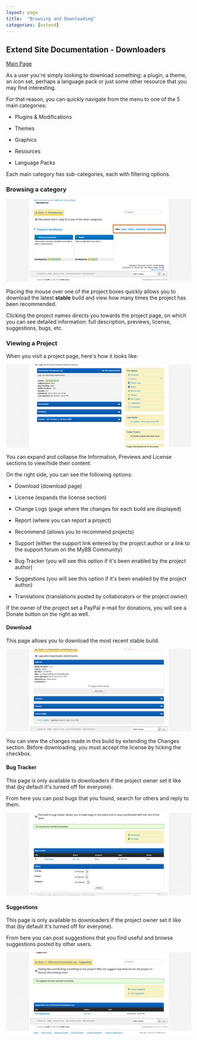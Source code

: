 ```yaml
---
layout: page
title:  "Browsing and Downloading"
categories: [extend]
---
```


## Extend Site Documentation - Downloaders

[Main Page](https://docs.mybb.com/mods)

As a user you're simply looking to download something: a plugin, a theme, an icon set, perhaps a language pack or just some other resource that you may find interesting.

For that reason, you can quickly navigate from the menu to one of the 5 main categories:

- Plugins & Modifications

- Themes

- Graphics

- Resources

- Language Packs

Each main category has sub-categories, each with filtering options.


### Browsing a category

[![Browsing and Filtering](/assets/images/mods/downloaders1.png)](/assets/images/mods/downloaders1.png)

Placing the mouse over one of the project boxes quickly allows you to download the latest **stable** build and view how many times the project has been recommended.

Clicking the project names directs you towards the project page, on which you can see detailed information: full description, previews, license, suggestions, bugs, etc.


### Viewing a Project

When you visit a project page, here's how it looks like:

[![Project Page](/assets/images/mods/downloaders2.png)](/assets/images/mods/downloaders2.png)

You can expand and collapse the Information, Previews and License sections to view/hide their content.

On the right side, you can see the following options:

- Download (download page)

- License (expands the license section)

- Change Logs (page where the changes for each build are displayed)

- Report (where you can report a project)

- Recommend (allows you to recommend projects)

- Support (either the support link entered by the project author or a link to the support forum on the MyBB Community)

- Bug Tracker (you will see this option if it's been enabled by the project author)

- Suggestions (you will see this option if it's been enabled by the project author)

- Translations (translations posted by collaborators or the project owner)


If the owner of the project set a PayPal e-mail for donations, you will see a Donate button on the right as well.


#### Download
This page allows you to download the most recent stable build.

[![Project Page](/assets/images/mods/downloaders3.png)](/assets/images/mods/downloaders3.png)

You can view the changes made in this build by extending the Changes section. Before downloading, you must accept the license by ticking the checkbox.


#### Bug Tracker

This page is only available to downloaders if the project owner set it like that (by default it's turned off for everyone).

From here you can post bugs that you found, search for others and reply to them.

[![Project Page](/assets/images/mods/downloaders4.png)](/assets/images/mods/downloaders4.png)


#### Suggestions

This page is only available to downloaders if the project owner set it like that (by default it's turned off for everyone).

From here you can post suggestions that you find useful and browse suggestions posted by other users. 

[![Project Page](/assets/images/mods/downloaders5.png)](/assets/images/mods/downloaders5.png)
